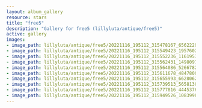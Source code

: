 ```yaml
---
layout: album_gallery
resource: stars
title: "free5"
description: "Gallery for free5 (lillyluta/antique/free5)"
active: gallery
images:
- image_path: lillyluta/antique/free5/20221116_195112_315478167_656222932800323_3875725153908644920_n.jpg
- image_path: lillyluta/antique/free5/20221116_195112_315549423_195760292955793_6225111213275065413_n.jpg
- image_path: lillyluta/antique/free5/20221116_195112_315552236_116195314471182_4470208258846133195_n.jpg
- image_path: lillyluta/antique/free5/20221116_195112_315562431_149809717790853_5340034079144518807_n.jpg
- image_path: lillyluta/antique/free5/20221116_195112_315564086_526678235973063_8408799571183447802_n.jpg
- image_path: lillyluta/antique/free5/20221116_195112_315611678_484780080299379_3492142166568073622_n.jpg
- image_path: lillyluta/antique/free5/20221116_195112_315655993_662806255511145_957722416807350846_n.jpg
- image_path: lillyluta/antique/free5/20221116_195112_315739513_5658130510934895_7201891276837100560_n.jpg
- image_path: lillyluta/antique/free5/20221116_195112_315777816_444537621174414_1816350092496691316_n.jpg
- image_path: lillyluta/antique/free5/20221116_195112_315949526_1083998088955947_2666823788355594636_n.jpg
---
```


